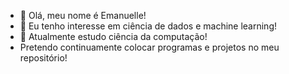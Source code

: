 - 👋 Olá, meu nome é Emanuelle!
- 👀 Eu tenho interesse em ciência de dados e machine learning!
- 💞️ Atualmente estudo ciência da computação!
- Pretendo continuamente colocar programas e projetos no meu repositório!

<!---
Emnll/Emnll is a ✨ special ✨ repository because its `README.md` (this file) appears on your GitHub profile.
You can click the Preview link to take a look at your changes.
--->

